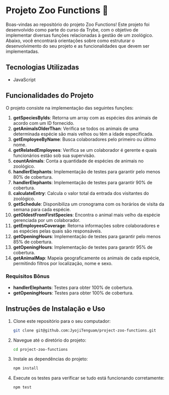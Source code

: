 # Projeto Zoo Functions 🦁

Boas-vindas ao repositório do projeto Zoo Functions! Este projeto foi desenvolvido como parte do curso da Trybe, com o objetivo de implementar diversas funções relacionadas à gestão de um zoológico. Abaixo, você encontrará orientações sobre como estruturar o desenvolvimento do seu projeto e as funcionalidades que devem ser implementadas.

## Tecnologias Utilizadas

- JavaScript

## Funcionalidades do Projeto

O projeto consiste na implementação das seguintes funções:

1. **getSpeciesByIds**: Retorna um array com as espécies dos animais de acordo com um ID fornecido.
2. **getAnimalsOlderThan**: Verifica se todos os animais de uma determinada espécie são mais velhos ou têm a idade especificada.
3. **getEmployeeByName**: Busca colaboradores pelo primeiro ou último nome.
4. **getRelatedEmployees**: Verifica se um colaborador é gerente e quais funcionários estão sob sua supervisão.
5. **countAnimals**: Conta a quantidade de espécies de animais no zoológico.
6. **handlerElephants**: Implementação de testes para garantir pelo menos 80% de cobertura.
7. **handlerElephants**: Implementação de testes para garantir 90% de cobertura.
8. **calculateEntry**: Calcula o valor total da entrada dos visitantes do zoológico.
9. **getSchedule**: Disponibiliza um cronograma com os horários de visita da semana para cada espécie.
10. **getOldestFromFirstSpecies**: Encontra o animal mais velho da espécie gerenciada por um colaborador.
11. **getEmployeesCoverage**: Retorna informações sobre colaboradores e as espécies pelas quais são responsáveis.
12. **getOpeningHours**: Implementação de testes para garantir pelo menos 85% de cobertura.
13. **getOpeningHours**: Implementação de testes para garantir 95% de cobertura.
14. **getAnimalMap**: Mapeia geograficamente os animais de cada espécie, permitindo filtros por localização, nome e sexo.

### Requisitos Bônus

- **handlerElephants**: Testes para obter 100% de cobertura.
- **getOpeningHours**: Testes para obter 100% de cobertura.

## Instruções de Instalação e Uso

1. Clone este repositório para o seu computador:

    ```bash
    git clone git@github.com:JyojiTenguam/project-zoo-functions.git
    ```

2. Navegue até o diretório do projeto:

    ```bash
    cd project-zoo-functions
    ```
3. Instale as dependências do projeto:
    ```sh
    npm install
    ```
4. Execute os testes para verificar se tudo está funcionando corretamente:

    ```bash
    npm test
    ```
